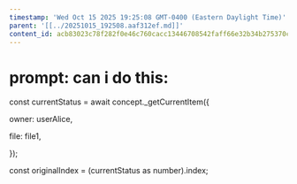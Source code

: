 ```yaml
---
timestamp: 'Wed Oct 15 2025 19:25:08 GMT-0400 (Eastern Daylight Time)'
parent: '[[../20251015_192508.aaf312ef.md]]'
content_id: acb83023c78f282f0e46c760cacc13446708542faff66e32b34b275370cd66a9
---
```


# prompt:  can i do this:

const currentStatus = await concept.\_getCurrentItem({

owner: userAlice,

file: file1,

});

const originalIndex = (currentStatus as number).index;
